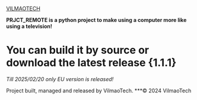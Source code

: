 [VILMAOTECH](https://vt-core.vercel.app)

**PRJCT_REMOTE is a python project to make using a computer more like using a television!**

# You can build it by source or download the latest release {1.1.1}

*Till 2025/02/20 only EU version is released!*

Project built, managed and released by VilmaoTech.
***© 2024 VilmaoTech